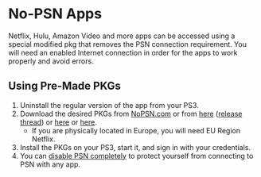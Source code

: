 # No-PSN Apps

Netflix, Hulu, Amazon Video and more apps can be accessed using a special modified pkg that removes the PSN connection requirement. You will need an enabled Internet connection in order for the apps to work properly and avoid errors.

## Using Pre-Made PKGs

1. Uninstall the regular version of the app from your PS3.
2. Download the desired PKGs from [NoPSN.com](http://nopsn.com/pkg/ps3/) or from [here](https://mega.nz/#F!ZHxwSBQA!6Cxdr6bohOXAYhN0IQBgZg) \([release thread](http://www.psx-place.com/threads/collection-of-apps-patched-for-nopsn-access-quick-download-list.14565/)\) or [here](http://www.nextgenupdate.com/forums/ps3-mods-cheats/873234-ps3-nopsn-streaming-multimedia-app-package-collection.html) or [here](https://www.dropbox.com/sh/7cm7o6uh5yafs0e/AABMCQkNzar6WI5xnf9jMdLma?dl=0).
   * If you are physically located in Europe, you will need EU Region Netflix. 
3. Install the PKGs on your PS3, start it, and sign in with your credentials.
4. You can [disable PSN completely](https://www.reddit.com/r/ps3homebrew/wiki/np_environment) to protect yourself from connecting to PSN with any app.


